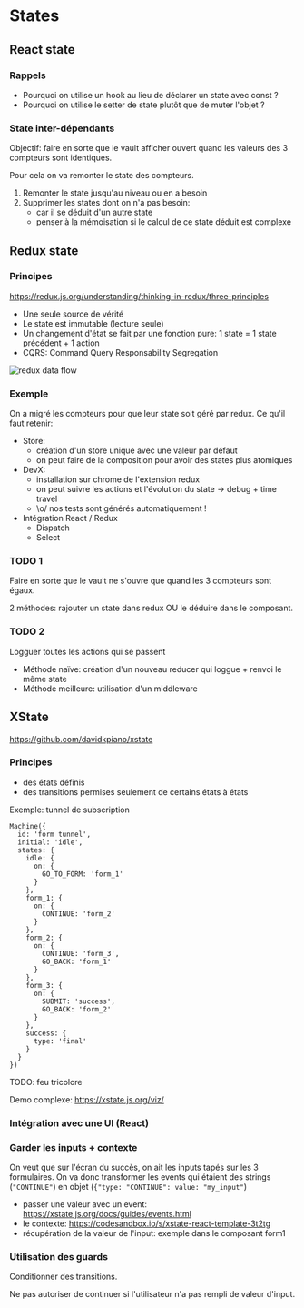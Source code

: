 # States

## React state

### Rappels

- Pourquoi on utilise un hook au lieu de déclarer un state avec const ?
- Pourquoi on utilise le setter de state plutôt que de muter l'objet ?

### State inter-dépendants

Objectif: faire en sorte que le vault afficher ouvert quand les valeurs des 3 compteurs sont identiques.

Pour cela on va remonter le state des compteurs.

1. Remonter le state jusqu'au niveau ou en a besoin
2. Supprimer les states dont on n'a pas besoin:
   - car il se déduit d'un autre state
   - penser à la mémoisation si le calcul de ce state déduit est complexe

## Redux state

### Principes

https://redux.js.org/understanding/thinking-in-redux/three-principles

- Une seule source de vérité
- Le state est immutable (lecture seule)
- Un changement d'état se fait par une fonction pure: 1 state = 1 state précédent + 1 action
- CQRS: Command Query Responsability Segregation

![redux data flow](https://redux.js.org/assets/images/one-way-data-flow-04fe46332c1ccb3497ecb04b94e55b97.png)

### Exemple

On a migré les compteurs pour que leur state soit géré par redux. Ce qu'il faut retenir:

- Store:
  - création d'un store unique avec une valeur par défaut
  - on peut faire de la composition pour avoir des states plus atomiques
- DevX:
  - installation sur chrome de l'extension redux
  - on peut suivre les actions et l'évolution du state -> debug + time travel
  - \o/ nos tests sont générés automatiquement !
- Intégration React / Redux
  - Dispatch
  - Select

### TODO 1

Faire en sorte que le vault ne s'ouvre que quand les 3 compteurs sont égaux.

2 méthodes: rajouter un state dans redux OU le déduire dans le composant.

### TODO 2

Logguer toutes les actions qui se passent

- Méthode naïve: création d'un nouveau reducer qui loggue + renvoi le même state
- Méthode meilleure: utilisation d'un middleware

## XState

https://github.com/davidkpiano/xstate

### Principes

- des états définis
- des transitions permises seulement de certains états à états

Exemple: tunnel de subscription

```
Machine({
  id: 'form tunnel',
  initial: 'idle',
  states: {
    idle: {
      on: {
        GO_TO_FORM: 'form_1'
      }
    },
    form_1: {
      on: {
        CONTINUE: 'form_2'
      }
    },
    form_2: {
      on: {
        CONTINUE: 'form_3',
        GO_BACK: 'form_1'
      }
    },
    form_3: {
      on: {
        SUBMIT: 'success',
        GO_BACK: 'form_2'
      }
    },
    success: {
      type: 'final'
    }
  }
})
```

TODO: feu tricolore

Demo complexe: https://xstate.js.org/viz/

### Intégration avec une UI (React)

### Garder les inputs + contexte

On veut que sur l'écran du succès, on ait les inputs tapés sur les 3 formulaires.
On va donc transformer les events qui étaient des strings (`"CONTINUE"`) en objet (`{"type: "CONTINUE": value: "my_input"`)

- passer une valeur avec un event: https://xstate.js.org/docs/guides/events.html
- le contexte: https://codesandbox.io/s/xstate-react-template-3t2tg
- récupération de la valeur de l'input: exemple dans le composant form1

### Utilisation des guards

Conditionner des transitions.

Ne pas autoriser de continuer si l'utilisateur n'a pas rempli de valeur d'input.
